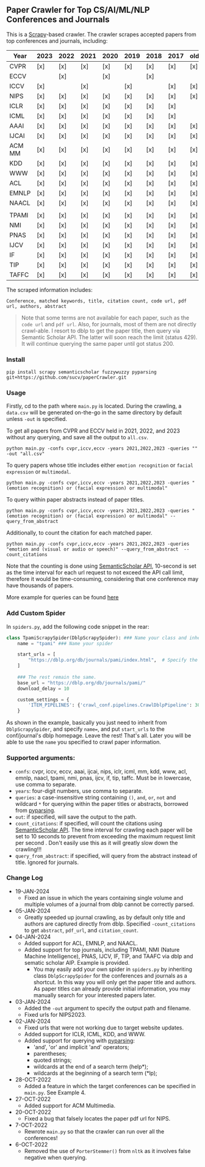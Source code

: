 ## Paper Crawler for Top CS/AI/ML/NLP Conferences and Journals

This is a [Scrapy](https://docs.scrapy.org/en/latest/intro/tutorial.html)-based crawler. The crawler scrapes accepted papers from top  conferences and journals, including:


| Year   | 2023 | 2022 | 2021 | 2020 | 2019 | 2018 | 2017 | older |
|--------|------|------|------|------|------|------|------|-------|
| CVPR   | [x]  | [x]  | [x]  | [x]  | [x]  | [x]  | [x]  | [x]   |
| ECCV   |      | [x]  |      | [x]  |      | [x]  |      |       |
| ICCV   | [x]  |      | [x]  |      | [x]  |      | [x]  | [x]   |
| NIPS   | [x]  | [x]  | [x]  | [x]  | [x]  | [x]  | [x]  | [x]   |
| ICLR   | [x]  | [x]  | [x]  | [x]  | [x]  | [x]  | [x]  |    |
| ICML   | [x]  | [x]  | [x]  | [x]  | [x]  | [x]  | [x]  |   |
| AAAI   | [x]  | [x]  | [x]  | [x]  | [x]  | [x]  | [x]  | [x]   |
| IJCAI  | [x]  | [x]  | [x]  | [x]  | [x]  | [x]  | [x]  | [x]   |
| ACM MM | [x]  | [x]  | [x]  | [x]  | [x]  | [x]  | [x]  | [x]   |
| KDD    | [x]  | [x]  | [x]  | [x]  | [x]  | [x]  | [x]  | [x]   |
| WWW    | [x]  | [x]  | [x]  | [x]  | [x]  | [x]  | [x]  | [x]   |
| ACL    | [x]  | [x]  | [x]  | [x]  | [x]  | [x]  | [x]  | [x]   |
| EMNLP  | [x]  | [x]  | [x]  | [x]  | [x]  | [x]  | [x]  | [x]   |
| NAACL  | [x]  | [x]  | [x]  | [x]  | [x]  | [x]  | [x]  | [x]   |
|        | | | | | | | | |
| TPAMI  | [x]  | [x]  | [x]  | [x]  | [x]  | [x]  | [x]  | [x]   |
| NMI    | [x]  | [x]  | [x]  | [x]  | [x]  | [x]  | [x]  | [x]   |
| PNAS   | [x]  | [x]  | [x]  | [x]  | [x]  | [x]  | [x]  | [x]   |
| IJCV   | [x]  | [x]  | [x]  | [x]  | [x]  | [x]  | [x]  | [x]   |
| IF     | [x]  | [x]  | [x]  | [x]  | [x]  | [x]  | [x]  | [x]   |
| TIP    | [x]  | [x]  | [x]  | [x]  | [x]  | [x]  | [x]  | [x]   |
| TAFFC  | [x]  | [x]  | [x]  | [x]  | [x]  | [x]  | [x]  | [x]   |



The scraped information includes:

```text
Conference, matched keywords, title, citation count, code url, pdf url, authors, abstract
```

>Note that some terms are not available for each paper, such as the `code url` and `pdf url`. Also, for journals, most of them are not directly crawl-able.  I resort to dblp to get the paper title, then query via Semantic Scholar API. The latter will soon reach the limit (status 429). It will continue querying the same paper until got status 200. 


### Install

```shell
pip install scrapy semanticscholar fuzzywuzzy pyparsing git+https://github.com/sucv/paperCrawler.git
```

### Usage

Firstly, cd to the path where `main.py` is located. During the crawling, a `data.csv` will be generated on-the-go in the same directory by default unless `-out` is specified.

To get all papers from CVPR and ECCV held in 2021, 2022, and 2023 without any querying, and save all the output to `all.csv`.
```
python main.py -confs cvpr,iccv,eccv -years 2021,2022,2023 -queries "" -out "all.csv"
```

To query papers whose title includes either `emotion recognition` or `facial expression` or `multimodal`. 
```
python main.py -confs cvpr,iccv,eccv -years 2021,2022,2023 -queries "(emotion recognition) or (facial expression) or multimodal"
```

To query within paper abstracts instead of paper titles.
```
python main.py -confs cvpr,iccv,eccv -years 2021,2022,2023 -queries "(emotion recognition) or (facial expression) or multimodal" --query_from_abstract  
```

Additionally, to count the citation for each matched paper. 
```
python main.py -confs cvpr,iccv,eccv -years 2021,2022,2023 -queries "emotion and (visual or audio or speech)" --query_from_abstract  --count_citations  
```
Note that the counting is done using [SemanticScholar API](https://www.semanticscholar.org/product/api), 10-second is set as the time interval for each url request to not exceed the API call limit, therefore it would be time-consuming, considering that one conference may have thousands of papers.

More example for queries can be found [here](https://github.com/pyparsing/pyparsing/blob/master/examples/booleansearchparser.py#L329C18-L329C18)

### Add Custom Spider

In `spiders.py`, add the following code snippet in the rear:
```python
class TpamiScrapySpider(DblpScrapySpider): ### Name your class and inherit from DblpScrapySpider
    name = "tpami" ### Name your spider

    start_urls = [
        "https://dblp.org/db/journals/pami/index.html",  # Specify the starting dblp page of your target conf/journal
    ]
    
    ### The rest remain the same.
    base_url = "https://dblp.org/db/journals/pami/"
    download_delay = 10

    custom_settings = {
        'ITEM_PIPELINES': {'crawl_conf.pipelines.CrawlDblpPipeline': 300},
    }
```
As shown in the example, basically you just need to inherit from `DblpScrapySpider`, and specify `name=`, and put `start_urls` to the conf/journal's dblp homepage. Leave the rest! That's all. Later you will be able to use the `name` you specified to crawl paper information.

### Supported arguments:
+ `confs`: cvpr, iccv, eccv, aaai, ijcai, nips, iclr, icml, mm, kdd, www, acl, emnlp, naacl, tpami, nmi, pnas, ijcv, if, tip, taffc. Must be in lowercase, use comma to separate. 
+ `years`: four-digit numbers, use comma to separate.
+ `queries`: a case-insensitive string containing `()`, `and`, `or`, `not` and wildcard  `*` for querying within the paper titles or abstracts, borrowed from [pyparsing](https://github.com/pyparsing/pyparsing/blob/master/examples/booleansearchparser.py).
+ `out`: if specified, will save the output to the path.
+ `count_citations`: if specified, will count the citations using [SemanticScholar API](https://www.semanticscholar.org/product/api). The time interval for crawling each paper will be set to 10 seconds to prevent from exceeding the maximum request limit per second . Don't easily use this as it will greatly slow down the crawling!!!
+ `query_from_abstract`: if specified, will query from the abstract instead of title. Ignored for journals.



### Change Log

+ 19-JAN-2024
  + Fixed an issue in which the years containing single volume and multiple volumes of a journal from dblp cannot be correctly parsed. 
+ 05-JAN-2024
  + Greatly speeded up journal crawling, as by default only title and authors are captured directly from dblp. Specified `-count_citations` to get `abstract`, `pdf_url`, and `citation_count`.
+ 04-JAN-2024
  + Added support for ACL, EMNLP, and NAACL.
  + Added support for top journals, including TPAMI, NMI (Nature Machine Intelligence), PNAS, IJCV, IF, TIP, and TAAFC via dblp and sematic scholar AIP. Example is provided.
    + You may easily add your own spider in `spiders.py` by inheriting class `DblpScrapySpider` for the conferences and journals as a shortcut. In this way you will only get the paper title and authors. As paper titles can already provide initial information, you may manually search for your interested papers later. 
+ 03-JAN-2024
  + Added the `-out` argument to specify the output path and filename.
  + Fixed urls for NIPS2023.
+ 02-JAN-2024
  + Fixed urls that were not working due to target website updates.
  + Added support for ICLR, ICML, KDD, and WWW.
  + Added support for querying with [pyparsing](https://github.com/pyparsing/pyparsing/blob/master/examples/booleansearchparser.py):
    + 'and', 'or' and implicit 'and' operators;
    + parentheses;
    + quoted strings;
    + wildcards at the end of a search term (help*);
    + wildcards at the beginning of a search term (*lp);
+ 28-OCT-2022
  + Added a feature in which the target conferences can be specified in `main.py`. See Example 4. 
+ 27-OCT-2022
  + Added support for ACM Multimedia. 
+ 20-OCT-2022
  + Fixed a bug that falsely locates the paper pdf url for NIPS.
+ 7-OCT-2022
    + Rewrote `main.py` so that the crawler can run over all the conferences!
+ 6-OCT-2022
    + Removed the use of `PorterStemmer()` from `nltk` as it involves false negative when querying.



